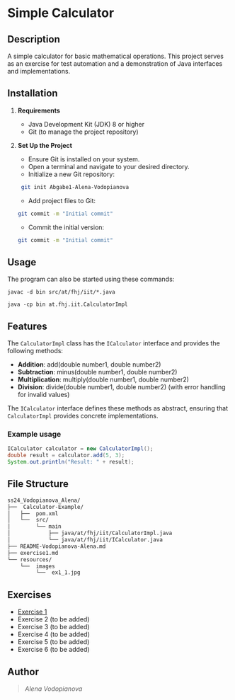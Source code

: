 # Simple Calculator

## Description

A simple calculator for basic mathematical operations. This project serves as an exercise for test automation and a demonstration of Java interfaces and implementations.

## Installation

1. **Requirements**
    - Java Development Kit (JDK) 8 or higher
    - Git (to manage the project repository)
2. **Set Up the Project**
   - Ensure Git is installed on your system.
   - Open a terminal and navigate to your desired directory.
   - Initialize a new Git repository:

    ```sh
     git init Abgabe1-Alena-Vodopianova
     ```

    - Add project files to Git:

     ```sh
     git commit -m "Initial commit"
     ```

    - Commit the initial version:

     ```sh
     git commit -m "Initial commit"
     ```

## Usage

The program can also be started using these commands:

`javac -d bin src/at/fhj/iit/*.java`

`java -cp bin at.fhj.iit.CalculatorImpl`

## Features

The `CalculatorImpl` class has the `ICalculator` interface and provides the following methods:

- **Addition**: add(double number1, double number2)
- **Subtraction**: minus(double number1, double number2)
- **Multiplication**: multiply(double number1, double number2)
- **Division**: divide(double number1, double number2) (with error handling for invalid values)

The `ICalculator` interface defines these methods as abstract, ensuring that `CalculatorImpl` provides concrete implementations.

### Example usage

```java
ICalculator calculator = new CalculatorImpl();
double result = calculator.add(5, 3);
System.out.println("Result: " + result);
```

## File Structure

```bash
ss24_Vodopianova_Alena/ 
├──  Calculator-Example/
│   ├──  pom.xml
│   └──  src/ 
│        └── main
│            ├── java/at/fhj/iit/CalculatorImpl.java
│            └── java/at/fhj/iit/ICalculator.java
├── README-Vodopianova-Alena.md
├── exercise1.md
└── resources/
    └──  images
         └──  ex1_1.jpg

```

## Exercises

- [Exercise 1](exercise1.md)
- Exercise 2 (to be added)
- Exercise 3 (to be added)
- Exercise 4 (to be added)
- Exercise 5 (to be added)
- Exercise 6 (to be added)

## Author
>
>*Alena Vodopianova*
